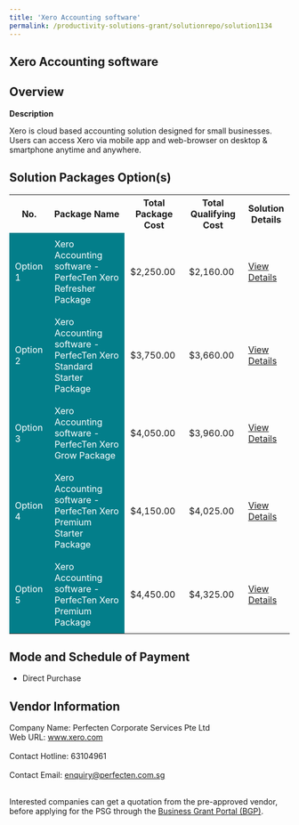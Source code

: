 ```yaml
---
title: 'Xero Accounting software'
permalink: /productivity-solutions-grant/solutionrepo/solution1134
---
```


## Xero Accounting software

## Overview

**Description**

Xero is cloud based accounting solution designed for small businesses. Users can access Xero via mobile app and web-browser on desktop & smartphone anytime and anywhere.

## Solution Packages Option(s)

<table>
<tr>
<th><b>No.</b></th>
<th><b>Package Name</b></th>
<th><b>Total Package Cost</b></th>
<th><b>Total Qualifying Cost</b></th>
<th><b>Solution Details</b></th>
</tr>
<tr>
<td style='padding: 10px; background-color: #037E8A; color: #FFFFFF;'>Option 1</td>
<td style='padding: 10px; background-color: #037E8A; color: #FFFFFF;'>Xero Accounting software - PerfecTen Xero Refresher Package</td>
<td style='padding: 10px;'>$2,250.00</td>
<td style='padding: 10px;'>$2,160.00</td>
<td style='padding: 10px;'><a href='/images/psg/Desensitised_Perfecten_Corporate_Services_Annex_3_CR_wef_21_April_2022_Part_1.pdf' target='_blank'>View Details</a></td>
</tr>
<tr>
<td style='padding: 10px; background-color: #037E8A; color: #FFFFFF;'>Option 2</td>
<td style='padding: 10px; background-color: #037E8A; color: #FFFFFF;'>Xero Accounting software - PerfecTen Xero Standard Starter Package</td>
<td style='padding: 10px;'>$3,750.00</td>
<td style='padding: 10px;'>$3,660.00</td>
<td style='padding: 10px;'><a href='/images/psg/Desensitised_Perfecten_Corporate_Services_Annex_3_CR_wef_21_April_2022_Part_2.pdf' target='_blank'>View Details</a></td>
</tr>
<tr>
<td style='padding: 10px; background-color: #037E8A; color: #FFFFFF;'>Option 3</td>
<td style='padding: 10px; background-color: #037E8A; color: #FFFFFF;'>Xero Accounting software - PerfecTen Xero Grow Package</td>
<td style='padding: 10px;'>$4,050.00</td>
<td style='padding: 10px;'>$3,960.00</td>
<td style='padding: 10px;'><a href='/images/psg/Desensitised_Perfecten_Corporate_Services_Annex_3_CR_wef_21_April_2022_Part_3.pdf' target='_blank'>View Details</a></td>
</tr>
<tr>
<td style='padding: 10px; background-color: #037E8A; color: #FFFFFF;'>Option 4</td>
<td style='padding: 10px; background-color: #037E8A; color: #FFFFFF;'>Xero Accounting software - PerfecTen Xero Premium Starter Package</td>
<td style='padding: 10px;'>$4,150.00</td>
<td style='padding: 10px;'>$4,025.00</td>
<td style='padding: 10px;'><a href='/images/psg/Desensitised_Perfecten_Corporate_Services_Annex_3_CR_wef_21_April_2022_Part_4.pdf' target='_blank'>View Details</a></td>
</tr>
<tr>
<td style='padding: 10px; background-color: #037E8A; color: #FFFFFF;'>Option 5</td>
<td style='padding: 10px; background-color: #037E8A; color: #FFFFFF;'>Xero Accounting software - PerfecTen Xero Premium Package</td>
<td style='padding: 10px;'>$4,450.00</td>
<td style='padding: 10px;'>$4,325.00</td>
<td style='padding: 10px;'><a href='/images/psg/Desensitised_Perfecten_Corporate_Services_Annex_3_CR_wef_21_April_2022_Part_5.pdf' target='_blank'>View Details</a></td>
</tr>
</table>

## Mode and Schedule of Payment

 - Direct Purchase

## Vendor Information

 Company Name: Perfecten Corporate Services Pte Ltd<br>Web URL: www.xero.com <br><br>Contact Hotline: 63104961 <br><br>Contact Email: enquiry@perfecten.com.sg <br><br>

Interested companies can get a quotation from the pre-approved vendor, before applying for the PSG through the <a href='https://www.businessgrants.gov.sg/' target='_blank' rel='noopener'>Business Grant Portal (BGP)</a>.

<script src="/jquery/resize-tables.js"></script>
